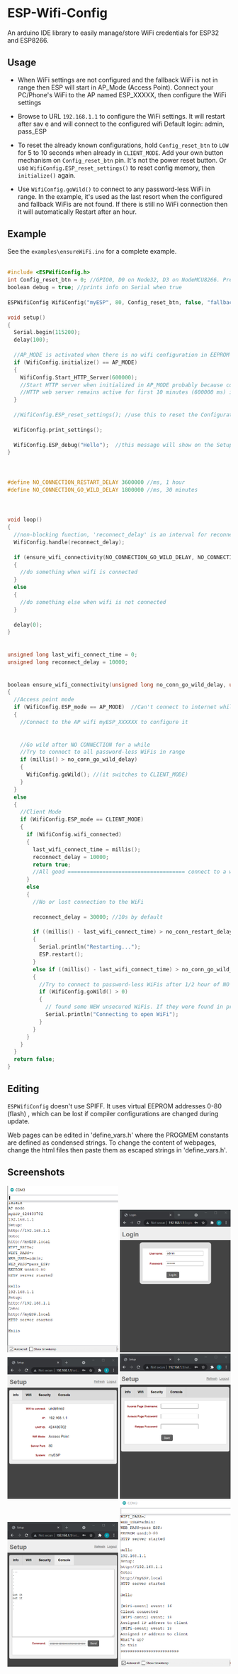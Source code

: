 # ESP-Wifi-Config
 An arduino IDE library to easily manage/store WiFi credentials for ESP32 and ESP8266.

## Usage

- When WiFi settings are not configured and the fallback WiFi is not in range then ESP will start in AP_Mode (Access Point). Connect your PC/Phone's WiFi to the AP named ESP_XXXXX, then configure the WiFi settings
- Browse to URL `192.168.1.1` to configure the WiFi settings. It will restart after sav
e and will connect to the configured wifi
Default login: admin, pass_ESP

- To reset the already known configurations, hold `Config_reset_btn` to `LOW` for 5 to 10 seconds when already in `CLIENT_MODE`. Add your own button mechanism on `Config_reset_btn` pin. It's not the power reset button. Or use  `WifiConfig.ESP_reset_settings()` to reset config memory, then `initialize()` again.


- Use `WifiConfig.goWild()` to connect to any password-less WiFi in range. In the example, it's used as the last resort when the configured and fallback WiFis are not found. If there is still no WiFi connection then it will automatically Restart after an hour.



## Example

See the `examples\ensureWiFi.ino` for a complete example.


```cpp

#include <ESPWifiConfig.h>
int Config_reset_btn = 0; //GPIO0, D0 on Node32, D3 on NodeMCU8266. Pressing this button for more than 5-10sec will reset the WiFi configuration
boolean debug = true; //prints info on Serial when true

ESPWifiConfig WifiConfig("myESP", 80, Config_reset_btn, false, "fallback_wifi", "fallback_pass", debug_true);

void setup()
{
  Serial.begin(115200);
  delay(100);

  //AP_MODE is activated when there is no wifi configuration in EEPROM memory and the fallback wifi is not found during scan
  if (WifiConfig.initialize() == AP_MODE)
  {
    WifiConfig.Start_HTTP_Server(600000);
    //Start HTTP server when initialized in AP_MODE probably because configuration is not found, and fallback_wifi isn't in range
    //HTTP web server remains active for first 10 minutes (600000 ms) if it's switched into CLIENT_MODE. Set 0 to run it perpetually. It's perpetually ON in AP_MODE.
  }

  //WifiConfig.ESP_reset_settings(); //use this to reset the Configuration in EEPROM

  WifiConfig.print_settings();

  WifiConfig.ESP_debug("Hello");  //this message will show on the Setup web page
}



#define NO_CONNECTION_RESTART_DELAY 3600000 //ms, 1 hour
#define NO_CONNECTION_GO_WILD_DELAY 1800000 //ms, 30 minutes



void loop()
{
  //non-blocking function, 'reconnect_delay' is an interval for reconnection if disconnected
  WifiConfig.handle(reconnect_delay); 
 
  if (ensure_wifi_connectivity(NO_CONNECTION_GO_WILD_DELAY, NO_CONNECTION_RESTART_DELAY))
  {
    //do something when wifi is connected
  }
  else
  {
    //do something else when wifi is not connected
  }

  delay(0);
}


unsigned long last_wifi_connect_time = 0;
unsigned long reconnect_delay = 10000;


boolean ensure_wifi_connectivity(unsigned long no_conn_go_wild_delay, unsigned long no_conn_restart_delay)
{
  //Access point mode
  if (WifiConfig.ESP_mode == AP_MODE)  //Can't connect to internet while in this mode
  {
    //Connect to the AP wifi myESP_XXXXXX to configure it
  

    //Go wild after NO CONNECTION for a while
    //Try to connect to all password-less WiFis in range
    if (millis() > no_conn_go_wild_delay)
    {
      WifiConfig.goWild(); //(it switches to CLIENT_MODE)
    }
  }
  else
  {
    //Client Mode
    if (WifiConfig.ESP_mode == CLIENT_MODE)
    {
      if (WifiConfig.wifi_connected)
      {
        last_wifi_connect_time = millis();
        reconnect_delay = 10000;
        return true;
        //All good ===================================== connect to a web server or use internet
      }
      else
      {
        //No or lost connection to the WiFi
        
        reconnect_delay = 30000; //10s by default

        if ((millis() - last_wifi_connect_time) > no_conn_restart_delay) //Restart after 1 hour of no connection
        {
          Serial.println("Restarting...");
          ESP.restart();          
        }
        else if ((millis() - last_wifi_connect_time) > no_conn_go_wild_delay) 
        {
          //Try to connect to password-less WiFis after 1/2 hour of NO Wifi
          if (WifiConfig.goWild() > 0)
          {
            // found some NEW unsecured WiFis. If they were found in previous scans, then it will still be zero
            Serial.println("Connecting to open WiFi");
          }
        }
      }
    }
  }
  return false;
}
```

## Editing


`ESPWifiConfig` doesn't use SPIFF. It uses virtual EEPROM addresses 0-80 (flash) , which can be lost if compiler configurations are changed during update.

Web pages can be edited in 'define_vars.h' where the PROGMEM constants are defined as condensed strings. To change the content of webpages, change the html files then paste them as escaped strings in 'define_vars.h'.

## Screenshots

<img src="https://raw.githubusercontent.com/tabahi/ESP-Wifi-Config/master/screenshots/1.png" alt="drawing" width="250"/>

<img src="https://raw.githubusercontent.com/tabahi/ESP-Wifi-Config/master/screenshots/2.png" alt="drawing" width="250"/>

<img src="https://raw.githubusercontent.com/tabahi/ESP-Wifi-Config/master/screenshots/3.png" alt="drawing" width="250"/>

<img src="https://raw.githubusercontent.com/tabahi/ESP-Wifi-Config/master/screenshots/4.png" alt="drawing" width="250"/>

<img src="https://raw.githubusercontent.com/tabahi/ESP-Wifi-Config/master/screenshots/5.png" alt="drawing" width="250"/>

<img src="https://raw.githubusercontent.com/tabahi/ESP-Wifi-Config/master/screenshots/6.png" alt="drawing" width="250"/>


